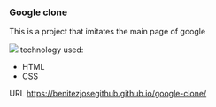 ### Google clone
This is a project that imitates the main page of google

![](https://www.google.com/images/branding/googlelogo/1x/googlelogo_color_272x92dp.png)
 technology used:
* HTML
* CSS

URL https://benitezjosegithub.github.io/google-clone/
